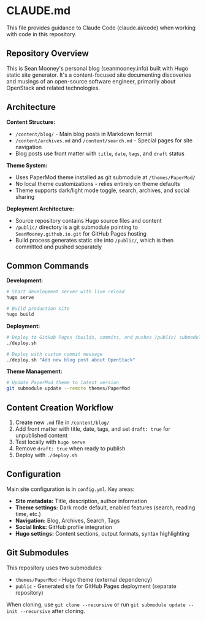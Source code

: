 # CLAUDE.md

This file provides guidance to Claude Code (claude.ai/code) when working with code in this repository.

## Repository Overview

This is Sean Mooney's personal blog (seanmooney.info) built with Hugo static site generator. It's a content-focused site documenting discoveries and musings of an open-source software engineer, primarily about OpenStack and related technologies.

## Architecture

**Content Structure:**
- `/content/blog/` - Main blog posts in Markdown format
- `/content/archives.md` and `/content/search.md` - Special pages for site navigation
- Blog posts use front matter with `title`, `date`, `tags`, and `draft` status

**Theme System:**
- Uses PaperMod theme installed as git submodule at `/themes/PaperMod/`
- No local theme customizations - relies entirely on theme defaults
- Theme supports dark/light mode toggle, search, archives, and social sharing

**Deployment Architecture:**
- Source repository contains Hugo source files and content
- `/public/` directory is a git submodule pointing to `SeanMooney.github.io.git` for GitHub Pages hosting
- Build process generates static site into `/public/`, which is then committed and pushed separately

## Common Commands

**Development:**
```bash
# Start development server with live reload
hugo serve

# Build production site
hugo build
```

**Deployment:**
```bash
# Deploy to GitHub Pages (builds, commits, and pushes /public/ submodule)
./deploy.sh

# Deploy with custom commit message
./deploy.sh "Add new blog post about OpenStack"
```

**Theme Management:**
```bash
# Update PaperMod theme to latest version
git submodule update --remote themes/PaperMod
```

## Content Creation Workflow

1. Create new `.md` file in `/content/blog/`
2. Add front matter with title, date, tags, and set `draft: true` for unpublished content
3. Test locally with `hugo serve`
4. Remove `draft: true` when ready to publish
5. Deploy with `./deploy.sh`

## Configuration

Main site configuration is in `config.yml`. Key areas:
- **Site metadata:** Title, description, author information
- **Theme settings:** Dark mode default, enabled features (search, reading time, etc.)
- **Navigation:** Blog, Archives, Search, Tags
- **Social links:** GitHub profile integration
- **Hugo settings:** Content sections, output formats, syntax highlighting

## Git Submodules

This repository uses two submodules:
- `themes/PaperMod` - Hugo theme (external dependency)
- `public` - Generated site for GitHub Pages deployment (separate repository)

When cloning, use `git clone --recursive` or run `git submodule update --init --recursive` after cloning.